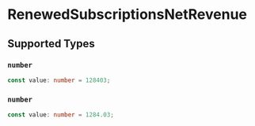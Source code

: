# RenewedSubscriptionsNetRevenue


## Supported Types

### `number`

```typescript
const value: number = 128403;
```

### `number`

```typescript
const value: number = 1284.03;
```

